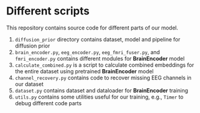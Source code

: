 # Different scripts

This repository contains source code for different parts of our model.

1. `diffusion_prior` directory contains dataset, model and pipeline for diffusion prior
2. `brain_encoder.py`, `eeg_encoder.py`, `eeg_fmri_fuser.py`, and `fmri_encoder.py` contains different modules for **BrainEncoder** model
3. `calculate_combined.py` is a script to calculate combined embeddings for the entire dataset using pretrained **BrainEncoder** model
4. `channel_recovery.py` contains code to recover missing EEG channels in our dataset
5. `dataset.py` contains dataset and dataloader for **BrainEncoder** training
6. `utils.py` contains some utilities useful for our training, e.g., `Timer` to debug different code parts